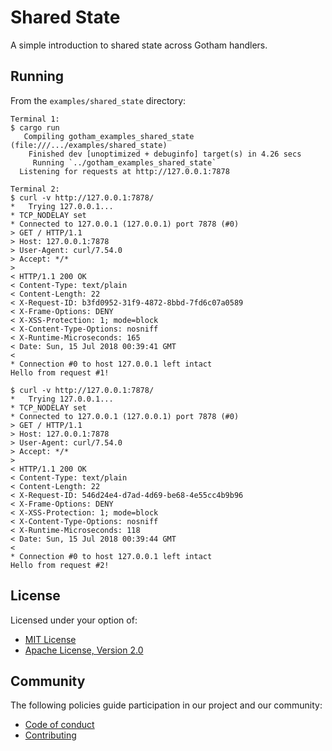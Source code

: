 # Shared State

A simple introduction to shared state across Gotham handlers.

## Running

From the `examples/shared_state` directory:

```
Terminal 1:
$ cargo run
   Compiling gotham_examples_shared_state (file:///.../examples/shared_state)
    Finished dev [unoptimized + debuginfo] target(s) in 4.26 secs
     Running `../gotham_examples_shared_state`
  Listening for requests at http://127.0.0.1:7878

Terminal 2:
$ curl -v http://127.0.0.1:7878/
*   Trying 127.0.0.1...
* TCP_NODELAY set
* Connected to 127.0.0.1 (127.0.0.1) port 7878 (#0)
> GET / HTTP/1.1
> Host: 127.0.0.1:7878
> User-Agent: curl/7.54.0
> Accept: */*
>
< HTTP/1.1 200 OK
< Content-Type: text/plain
< Content-Length: 22
< X-Request-ID: b3fd0952-31f9-4872-8bbd-7fd6c07a0589
< X-Frame-Options: DENY
< X-XSS-Protection: 1; mode=block
< X-Content-Type-Options: nosniff
< X-Runtime-Microseconds: 165
< Date: Sun, 15 Jul 2018 00:39:41 GMT
<
* Connection #0 to host 127.0.0.1 left intact
Hello from request #1!

$ curl -v http://127.0.0.1:7878/
*   Trying 127.0.0.1...
* TCP_NODELAY set
* Connected to 127.0.0.1 (127.0.0.1) port 7878 (#0)
> GET / HTTP/1.1
> Host: 127.0.0.1:7878
> User-Agent: curl/7.54.0
> Accept: */*
>
< HTTP/1.1 200 OK
< Content-Type: text/plain
< Content-Length: 22
< X-Request-ID: 546d24e4-d7ad-4d69-be68-4e55cc4b9b96
< X-Frame-Options: DENY
< X-XSS-Protection: 1; mode=block
< X-Content-Type-Options: nosniff
< X-Runtime-Microseconds: 118
< Date: Sun, 15 Jul 2018 00:39:44 GMT
<
* Connection #0 to host 127.0.0.1 left intact
Hello from request #2!
```

## License

Licensed under your option of:

* [MIT License](../../LICENSE-MIT)
* [Apache License, Version 2.0](../../LICENSE-APACHE)

## Community

The following policies guide participation in our project and our community:

* [Code of conduct](../../CODE_OF_CONDUCT.md)
* [Contributing](../../CONTRIBUTING.md)

